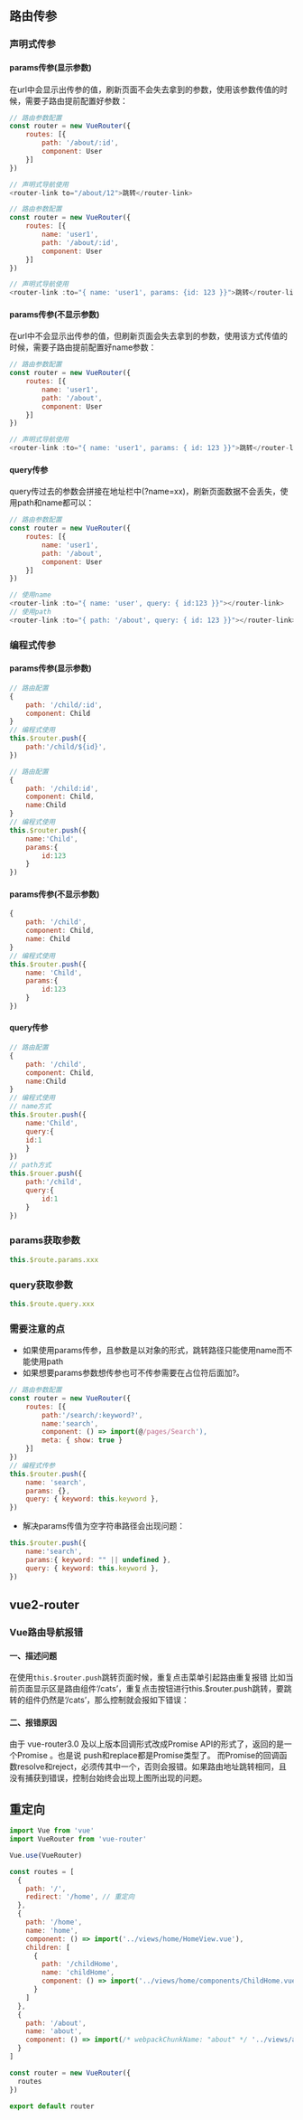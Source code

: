 ## 路由传参
### 声明式传参
#### params传参(显示参数)
在url中会显示出传参的值，刷新页面不会失去拿到的参数，使用该参数传值的时候，需要子路由提前配置好参数：
```js
// 路由参数配置
const router = new VueRouter({
	routes: [{
		path: '/about/:id',
		component: User
	}]
})

// 声明式导航使用
<router-link to="/about/12">跳转</router-link>
```
```js
// 路由参数配置
const router = new VueRouter({
	routes: [{
		name: 'user1',
		path: '/about/:id',
		component: User
	}]
})

// 声明式导航使用
<router-link :to="{ name: 'user1', params: {id: 123 }}">跳转</router-link>

```
#### params传参(不显示参数)
在url中不会显示出传参的值，但刷新页面会失去拿到的参数，使用该方式传值的时候，需要子路由提前配置好name参数：
```js
// 路由参数配置
const router = new VueRouter({
	routes: [{
		name: 'user1',
		path: '/about',
		component: User
	}]
})

// 声明式导航使用
<router-link :to="{ name: 'user1', params: { id: 123 }}">跳转</router-link>
```
#### query传参
query传过去的参数会拼接在地址栏中(?name=xx)，刷新页面数据不会丢失，使用path和name都可以：
```js
// 路由参数配置
const router = new VueRouter({
	routes: [{
		name: 'user1',
		path: '/about',
		component: User
	}]
})

// 使用name
<router-link :to="{ name: 'user', query: { id:123 }}"></router-link>
// 使用path
<router-link :to="{ path: '/about', query: { id: 123 }}"></router-link>
```
### 编程式传参
#### params传参(显示参数)
```js
// 路由配置
{
	path: '/child/:id',
	component: Child
}
// 编程式使用
this.$router.push({
	path:'/child/${id}',
})
```
```js
// 路由配置
{
	path: '/child:id',
	component: Child,
	name:Child
}
// 编程式使用
this.$router.push({
	name:'Child',
	params:{
		id:123
	}
})
```
#### params传参(不显示参数)
```js
{
	path: '/child',
	component: Child,
	name: Child
}
// 编程式使用
this.$router.push({
	name: 'Child',
	params:{
		id:123
	}
})
```
#### query传参
```js
// 路由配置
{
	path: '/child',
	component: Child,
	name:Child
}
// 编程式使用
// name方式
this.$router.push({
	name:'Child',
	query:{
	id:1
	}
})
// path方式
this.$rouer.push({
	path:'/child',
	query:{
		id:1
	}
})
```
### params获取参数
```js
this.$route.params.xxx
```
### query获取参数
```js
this.$route.query.xxx
```
### 需要注意的点
- 如果使用params传参，且参数是以对象的形式，跳转路径只能使用name而不能使用path
- 如果想要params参数想传参也可不传参需要在占位符后面加?。
```js
// 路由参数配置
const router = new VueRouter({
	routes: [{
		path:'/search/:keyword?',
		name:'search',
		component: () => import(@/pages/Search'),
		meta: { show: true }
	}]
})
// 编程式传参
this.$router.push({
	name: 'search',
	params: {},
	query: { keyword: this.keyword },
})
```
- 解决params传值为空字符串路径会出现问题：
```js
this.$router.push({
	name:'search',
	params:{ keyword: "" || undefined },
	query: { keyword: this.keyword },
})
```
## vue2-router
### Vue路由导航报错
#### 一、描述问题
在使用`this.$router.push`跳转页面时候，重复点击菜单引起路由重复报错
比如当前页面显示区是路由组件‘/cats’，重复点击按钮进行this.$router.push跳转，要跳转的组件仍然是‘/cats’，那么控制就会报如下错误：
#### 二、报错原因
由于 vue-router3.0 及以上版本回调形式改成Promise API的形式了，返回的是一个Promise 。也是说 push和replace都是Promise类型了。
而Promise的回调函数resolve和reject，必须传其中一个，否则会报错。如果路由地址跳转相同，且没有捕获到错误，控制台始终会出现上图所出现的问题。
## 重定向
```js
import Vue from 'vue'
import VueRouter from 'vue-router'

Vue.use(VueRouter)

const routes = [
  {
    path: '/',
    redirect: '/home', // 重定向
  },
  {
    path: '/home',
    name: 'home',
    component: () => import('../views/home/HomeView.vue'),
    children: [
      {
        path: '/childHome',
        name: 'childHome',
        component: () => import('../views/home/components/ChildHome.vue'),
      }
    ]
  },
  {
    path: '/about',
    name: 'about',
    component: () => import(/* webpackChunkName: "about" */ '../views/about/AboutView.vue')
  }
]

const router = new VueRouter({
  routes
})

export default router

```